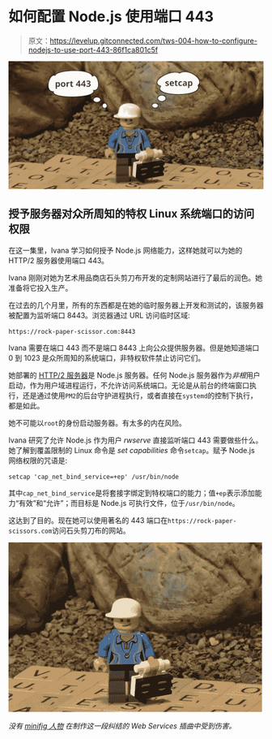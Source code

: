 # 如何配置 Node.js 使用端口 443

> 原文：<https://levelup.gitconnected.com/tws-004-how-to-configure-nodejs-to-use-port-443-86f1ca801c5f>

![](img/dbda0f9d21bf6830f150589c3b9e2c5f.png)

## 授予服务器对众所周知的特权 Linux 系统端口的访问权限

在这一集里，Ivana 学习如何授予 Node.js 网络能力，这样她就可以为她的 HTTP/2 服务器使用端口 443。

Ivana 刚刚对她为艺术用品商店石头剪刀布开发的定制网站进行了最后的润色。她准备将它投入生产。

在过去的几个月里，所有的东西都是在她的临时服务器上开发和测试的，该服务器被配置为监听端口 8443。浏览器通过 URL 访问临时区域:

```
https://rock-paper-scissor.com:8443
```

Ivana 需要在端口 443 而不是端口 8443 上向公众提供服务器。但是她知道端口 0 到 1023 是众所周知的系统端口，非特权软件禁止访问它们。

她部署的 [HTTP/2 服务器](https://rwserve.readwritetools.com/?utm_term=AccessingPort443)是 Node.js 服务器。任何 Node.js 服务器作为*非根*用户启动，作为用户域进程运行，不允许访问系统端口。无论是从前台的终端窗口执行，还是通过使用`PM2`的后台守护进程执行，或者直接在`systemd`的控制下执行，都是如此。

她不可能以`root`的身份启动服务器。有太多的内在风险。

Ivana 研究了允许 Node.js 作为用户 *rwserve* 直接监听端口 443 需要做些什么。她了解到覆盖限制的 Linux 命令是 *set capabilities* 命令`setcap`。赋予 Node.js 网络权限的咒语是:

```
setcap 'cap_net_bind_service=+ep' /usr/bin/node
```

其中`cap_net_bind_service`是将套接字绑定到特权端口的能力；值`+ep`表示添加能力“有效”和“允许”；而目标是 Node.js 可执行文件，位于`/usr/bin/node`。

这达到了目的。现在她可以使用著名的 443 端口在`https://rock-paper-scissors.com`访问石头剪刀布的网站。

![](img/63bc6c9688ccc7ad0abb46241e2e11bd.png)

*没有* [*minifig 人物*](https://readwritetools.com/meet-the-team.blue) *在制作这一段纠结的 Web Services 插曲中受到伤害。*